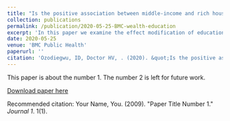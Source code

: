 ```yaml
---
title: "Is the positive association between middle-income and rich household wealth and adult sub-Saharan African women's overweight status modified by the level of educational attainment? A cross-sectional study of 22 countries"
collection: publications
permalink: /publication/2020-05-25-BMC-wealth-education
excerpt: 'In this paper we examine the effect modification of education on the relationship between wealth and overweight status.'
date: 2020-05-25
venue: 'BMC Public Health'
paperurl: ''
citation: 'Ozodiegwu, ID, Doctor HV, . (2020). &quot;Is the positive association between middle-income and rich household wealth and adult sub-Saharan African women's overweight status modified by the level of educational attainment? A cross-sectional study of 22 countries.&quot; <i>BMC Public Health</i>. 1(1).'
---
```

This paper is about the number 1. The number 2 is left for future work.

[Download paper here](http://ifeomaozo.github.io/files/paper1.pdf)

Recommended citation: Your Name, You. (2009). "Paper Title Number 1." <i>Journal 1</i>. 1(1).